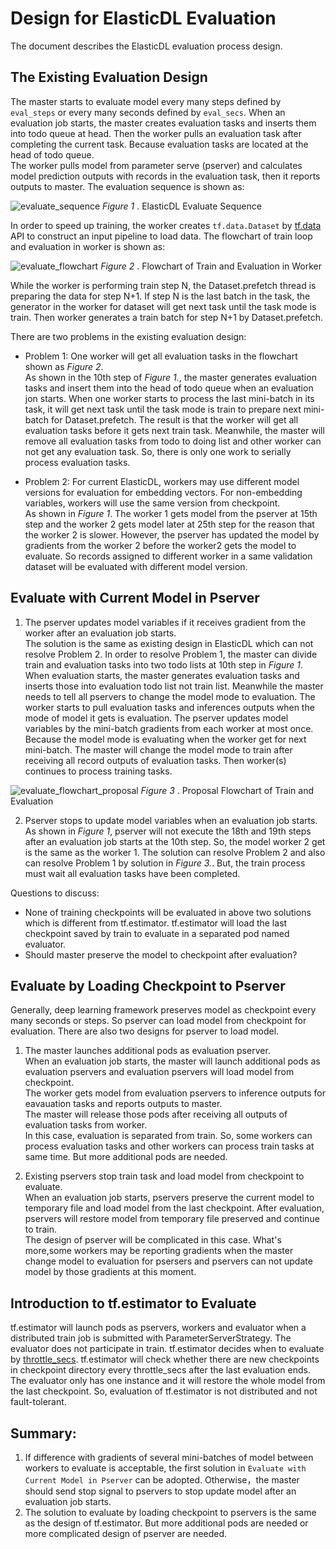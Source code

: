 # Design for ElasticDL Evaluation

The document describes the ElasticDL evaluation process design.

## The Existing Evaluation Design

The master starts to evaluate model every many steps defined by `eval_steps` or every many seconds defined by `eval_secs`. When an evaluation job starts, the master creates evaluation tasks and inserts them into todo queue at head. Then the worker pulls an evaluation task after completing the current task. Because evaluation tasks are located at the head of todo queue.\
The worker pulls model from parameter serve (pserver) and calculates model prediction outputs with records in the evaluation task, then it reports outputs to master. The evaluation sequence is shown as:

![evaluate_sequence](/docs/images/evaluate_sequence.svg)
 <em>Figure 1 </em>. ElasticDL Evaluate Sequence

In order to speed up training, the worker creates `tf.data.Dataset` by [tf.data]((https://www.tensorflow.org/guide/data_performance)) API to construct an input pipeline to load data. The flowchart of train loop and evaluation in worker is shown as:

![evaluate_flowchart](/docs/images/train_and_evaluate_flowchart.svg)
<em>Figure 2 </em>. Flowchart of Train and Evaluation in Worker

While the worker is performing train step N, the Dataset.prefetch thread is preparing the data for step N+1. If step N is the last batch in the task, the generator in the worker for dataset will get next task until the task mode is train. Then worker generates a train batch for step N+1 by Dataset.prefetch. 

There are two problems in the existing evaluation design:

* Problem 1: One worker will get all evaluation tasks in the flowchart shown as <em>Figure 2</em>.\
As shown in the 10th step of <em> Figure 1.</em>, the master generates evaluation tasks and insert them into the head of todo queue when an evaluation jon starts. When one worker starts to process the last mini-batch in its task, it will get next task until the task mode is train to prepare next mini-batch for Dataset.prefetch. The result is that the worker will get all evaluation tasks before it gets next train task. Meanwhile, the master will remove all evaluation tasks from todo to doing list and other worker can not get any evaluation task. So, there is only one work to serially process evaluation tasks.

* Problem 2: 
For current ElasticDL, workers may use different model versions for evaluation for embedding vectors. For non-embedding variables, workers will use the same version from checkpoint.\
As shown in <em>Figure 1</em>. The worker 1 gets model from the pserver at 15th step and the worker 2 gets model later at 25th step for the reason that the worker 2 is slower. However, the pserver has updated the model by gradients from the worker 2 before the worker2 gets the model to evaluate. So records assigned to different worker in a same validation dataset will be evaluated with different model version. 


## Evaluate with Current Model in Pserver 
1. The pserver updates model variables if it receives gradient from the worker after an evaluation job starts.\
The solution is the same as existing design in ElasticDL which can not resolve Problem 2. In order to resolve Problem 1, the master can divide train and evaluation tasks into two todo lists at 10th step in <em>Figure 1</em>. When evaluation starts, the master generates evaluation tasks and inserts those into evaluation todo list not train list. Meanwhile the master needs to tell all pservers to change the model mode to evaluation.  The worker starts to pull evaluation tasks and inferences outputs when the mode of model it gets is evaluation. The pserver updates model variables by the mini-batch gradients from each worker at most once. Because the model mode is evaluating when the worker get for next mini-batch. The master will change the model mode to train after receiving all record outputs of evaluation tasks. Then worker(s) continues to process training tasks.

![evaluate_flowchart_proposal](/docs/images/train_and_evaluate_flowchart_proposal.svg)
<em>Figure 3 </em>. Proposal Flowchart of Train and Evaluation

2. Pserver stops to update model variables when an evaluation job starts.\
As shown in <em>Figure 1</em>, pserver will not execute the 18th and 19th steps after an evaluation job starts at the 10th step. So, the model worker 2 get is the same as the worker 1. The solution can resolve Problem 2 and also can resolve Problem 1 by solution in <em>Figure 3.</em>. But, the train process must wait all evaluation tasks have been completed. 

Questions to discuss:
* None of training checkpoints will be evaluated in above two solutions which is different from tf.estimator. tf.estimator will load the last checkpoint saved by train to evaluate in a separated pod named evaluator. 
* Should master preserve the model to checkpoint after evaluation?

## Evaluate by Loading Checkpoint to Pserver
Generally, deep learning framework preserves model as checkpoint every many seconds or steps. So pserver can load model from checkpoint for evaluation. There are also two designs for pserver to load model. 

1. The master launches additional pods as evaluation pserver.\
When an evaluation job starts, the master will launch additional pods as evaluation pservers and evaluation pservers will load model from checkpoint.\
The worker gets model from evaluation pservers to inference outputs for eavauation tasks and reports outputs to master.\
The master will release those pods after receiving all outputs of evaluation tasks from worker.\
In this case, evaluation is separated from train. So, some workers can process evaluation tasks and other workers can process train tasks at same time. But more additional pods are needed.

2. Existing pservers stop train task and load model from checkpoint to evaluate.\
When an evaluation job starts, pservers preserve the current model to temporary file and load model from the last checkpoint. After evaluation, pservers will restore model from temporary file preserved and continue to train. \
The design of pserver will be complicated in this case. What's more,some workers may be reporting gradients when the master change model to evaluation for psersers and pservers can not update model by those gradients at this moment.


## Introduction to tf.estimator to Evaluate
tf.estimator will launch pods as pservers, workers and evaluator when a distributed train job is submitted with ParameterServerStrategy. The evaluator does not participate in train. tf.estimator decides when to evaluate by [throttle_secs](https://www.tensorflow.org/api_docs/python/tf/estimator/EvalSpec#throttle_secs). tf.estimator will check whether there are new checkpoints in checkpoint directory every throttle_secs after the last evaluation ends. The evaluator only has one instance and it will restore the whole model from the last checkpoint. So, evaluation of tf.estimator is not distributed and not fault-tolerant.

## Summary:
1. If difference with gradients of several mini-batches of model between workers to evaluate is acceptable, the first solution in `Evaluate with Current Model in Pserver` can be adopted. Otherwise，the master should send stop signal to pservers to stop update model after an evaluation job starts.
2. The solution to evaluate by loading checkpoint to pservers is the same as the design of tf.estimator. But more additional pods are needed or more complicated design of pserver are needed.

